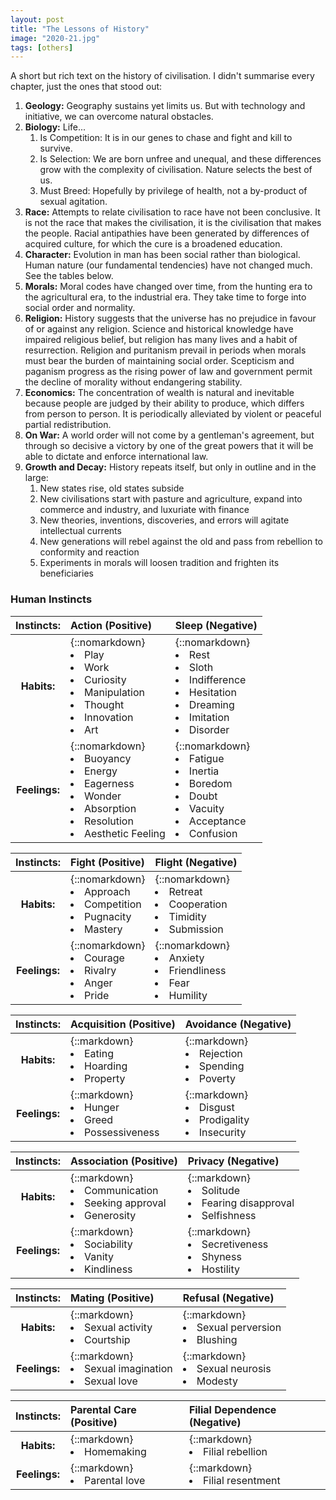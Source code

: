 ```yaml
---
layout: post
title: "The Lessons of History"
image: "2020-21.jpg"
tags: [others]
---
```


A short but rich text on the history of civilisation. I didn't summarise every chapter, just the ones that stood out:

1. **Geology:** Geography sustains yet limits us. But with technology and initiative, we can overcome natural obstacles.
2. **Biology:** Life...
    1. Is Competition: It is in our genes to chase and fight and kill to survive.
    2. Is Selection: We are born unfree and unequal, and these differences grow with the complexity of civilisation. Nature selects the best of us.
    3. Must Breed: Hopefully by privilege of health, not a by-product of sexual agitation.
3. **Race:** Attempts to relate civilisation to race have not been conclusive. It is not the race that makes the civilisation, it is the civilisation that makes the people. Racial antipathies have been generated by differences of acquired culture, for which the cure is a broadened education.
4. **Character:** Evolution in man has been social rather than biological. Human nature (our fundamental tendencies) have not changed much. See the tables below.
5. **Morals:** Moral codes have changed over time, from the hunting era to the agricultural era, to the industrial era. They take time to forge into social order and normality.
6. **Religion:** History suggests that the universe has no prejudice in favour of or against any religion. Science and historical knowledge have impaired religious belief, but religion has many lives and a habit of resurrection. Religion and puritanism prevail in periods when morals must bear the burden of maintaining social order. Scepticism and paganism progress as the rising power of law and government permit the decline of morality without endangering stability.
7. **Economics:** The concentration of wealth is natural and inevitable because people are judged by their ability to produce, which differs from person to person. It is periodically alleviated by violent or peaceful partial redistribution.
8. **On War:** A world order will not come by a gentleman's agreement, but through so decisive a victory by one of the great powers that it will be able to dictate and enforce international law.
9. **Growth and Decay:** History repeats itself, but only in outline and in the large:
    1. New states rise, old states subside
    2. New civilisations start with pasture and agriculture, expand into commerce and industry, and luxuriate with finance
    3. New theories, inventions, discoveries, and errors will agitate intellectual currents
    4. New generations will rebel against the old and pass from rebellion to conformity and reaction
    5. Experiments in morals will loosen tradition and frighten its beneficiaries

### Human Instincts

| Instincts: | Action (Positive) | Sleep (Negative) |
| :--------: | :---------------- | :--------------- |
| **Habits:** | {::nomarkdown}<li>Play</li><li>Work</li><li>Curiosity</li><li>Manipulation</li><li>Thought</li><li>Innovation</li><li>Art</li> | {::nomarkdown}<li>Rest</li><li>Sloth</li><li>Indifference</li><li>Hesitation</li><li>Dreaming</li><li>Imitation</li><li>Disorder</li> |
| **Feelings:** | {::nomarkdown}<li>Buoyancy</li><li>Energy</li><li>Eagerness</li><li>Wonder</li><li>Absorption</li><li>Resolution</li><li>Aesthetic Feeling</li> | {::nomarkdown}<li>Fatigue</li><li>Inertia</li><li>Boredom</li><li>Doubt</li><li>Vacuity</li><li>Acceptance</li><li>Confusion</li> |

| Instincts: | Fight (Positive) | Flight (Negative) |
| :--------: | :--------------- | :---------------- |
| **Habits:** | {::nomarkdown}<li>Approach</li><li>Competition</li><li>Pugnacity</li><li>Mastery</li> | {::nomarkdown}<li>Retreat</li><li>Cooperation</li><li>Timidity</li><li>Submission</li> |
| **Feelings:** | {::nomarkdown}<li>Courage</li><li>Rivalry</li><li>Anger</li><li>Pride</li> | {::nomarkdown}<li>Anxiety</li><li>Friendliness</li><li>Fear</li><li>Humility</li> |

| Instincts: | Acquisition (Positive) | Avoidance (Negative) |
| :--------: | :--------------------- | :------------------- |
| **Habits:** | {::markdown} <li>Eating</li><li>Hoarding</li><li>Property</li> | {::markdown}<li>Rejection</li><li>Spending</li><li>Poverty</li> |
| **Feelings:** | {::markdown}<li>Hunger</li><li>Greed</li><li>Possessiveness</li> | {::markdown}<li>Disgust</li><li>Prodigality</li><li>Insecurity</li> |

| Instincts: | Association (Positive) | Privacy (Negative) |
| :--------: | :--------------------- | :----------------- |
| **Habits:** | {::markdown}<li>Communication</li><li>Seeking approval</li><li>Generosity</li> | {::markdown}<li>Solitude</li><li>Fearing disapproval</li><li>Selfishness</li> |
| **Feelings:** | {::markdown}<li>Sociability</li><li>Vanity</li><li>Kindliness</li> | {::markdown}<li>Secretiveness</li><li>Shyness</li><li>Hostility</li> |

| Instincts: | Mating (Positive) | Refusal (Negative) |
| :--------: | :---------------- | :----------------- |
| **Habits:** | {::markdown}<li>Sexual activity</li><li>Courtship</li> | {::markdown}<li>Sexual perversion</li><li>Blushing</li> |
| **Feelings:** | {::markdown}<li>Sexual imagination</li><li>Sexual love</li> | {::markdown}<li>Sexual neurosis</li><li>Modesty</li> |

| Instincts: | Parental Care (Positive) | Filial Dependence (Negative) |
| :--------: | :----------------------- | :--------------------------- |
| **Habits:** | {::markdown}<li>Homemaking</li> | {::markdown}<li>Filial rebellion</li> |
| **Feelings:** | {::markdown}<li>Parental love</li> | {::markdown}<li>Filial resentment</li> |
